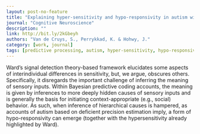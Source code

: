 ```yaml
---
layout: post-no-feature
title: "Explaining hyper-sensitivity and hypo-responsivity in autism with a common predictive coding-based mechanism"
journal: "Cognitive Neuroscience"
description: ""
link: http://bit.ly/2kGbeyh
authors: "Van de Cruys, S., Perrykkad, K. & Hohwy, J."
category: [work, journal]
tags: [predictive processing, autism, hyper-sensitivity, hypo-responsivity]
---
```


Ward’s signal detection theory-based framework elucidates some aspects of interindividual differences in sensitivity, but, we argue, obscures others. Specifically, it disregards the important challenge of inferring the meaning of sensory inputs. Within Bayesian predictive coding accounts, the meaning is given by inferences to more deeply hidden causes of sensory inputs and is generally the basis for initiating context-appropriate (e.g., social) behavior. As such, when inference of hierarchical causes is hampered, as accounts of autism based on deficient precision estimation imply, a form of hypo-responsivity can emerge (together with the hypersensitivity already highlighted by Ward).
